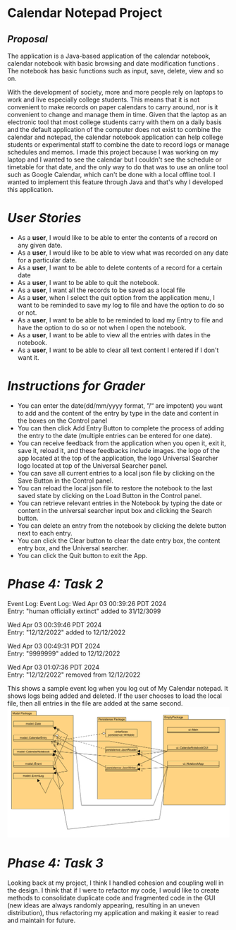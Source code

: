 # Calendar Notepad Project

## *Proposal*
The application is a Java-based application of the calendar notebook, calendar notebook with basic browsing and date modification functions . The notebook has basic functions such as input, save, delete, view and so on.

With the development of society, more and more people rely on laptops to work and live especially college students. This means that it is not convenient to make records on paper calendars to carry around, nor is it convenient to change and manage them in time. Given that the laptop as an electronic tool that most college students carry with them on a daily basis and the default application of the computer does not exist to combine the calendar and notepad, the calendar notebook application can help college students or experimental staff to combine the date to record logs or manage schedules and memos. I made this project because I was working on my laptop and I wanted to see the calendar but I couldn't see the schedule or timetable for that date, and the only way to do that was to use an online tool such as Google Calendar, which can't be done with a local offline tool. I wanted to implement this feature through Java and that's why I developed this application.


# *User Stories* 
- As a **user**, I would like to be able to enter the contents of a record on any given date. 
- As a **user**, I would like to be able to view what was recorded on any date for a particular date. 
- As a **user**, I want to be able to delete contents of a record for a certain date 
- As a **user**, I want to be able to quit the notebook.
- As a **user**, I want all the records to be saved as a local file 
- As a **user**, when I select the quit option from the application menu, I want to be reminded to save my log to file and have the option to do so or not.
- As a **user**, I want to be able to be reminded to load my Entry to file and have the option to do so or not when I open the notebook.
- As a **user**, I want to be able to view all the entries with dates in the notebook.
- As a **user**, I want to be able to clear all text content I entered if I don't want it.

# *Instructions for Grader*
- You can enter the date(dd/mm/yyyy format, ”/“ are impotent) you want to add and the content of the entry by type in the date and content in the boxes on the Control panel
- You can then click Add Entry Button to complete the process of adding the entry to the date (multiple entries can be entered for one date).
- You can receive feedback from the application when you open it, exit it, save it, reload it, and these feedbacks include images. the logo of the app located at the top of the application, the logo Universal Searcher logo located at top of the Universal Searcher panel.
- You can save all current entries to a local json file by clicking on the Save Button in the Control panel.
- You can reload the local json file to restore the notebook to the last saved state by clicking on the Load Button in the Control panel.
- You can retrieve relevant entries in the Notebook by typing the date or content in the universal searcher input box and clicking the Search button.
- You can delete an entry from the notebook by clicking the delete button next to each entry.
- You can click the Clear button to clear the date entry box, the content entry box, and the Universal searcher.
- You can click the Quit button to exit the App.

# *Phase 4: Task 2*
Event Log:
Event Log:
Wed Apr 03 00:39:26 PDT 2024<br>
Entry: "human officially extinct" added to 31/12/3099<br>

Wed Apr 03 00:39:46 PDT 2024<br>
Entry: "12/12/2022" added to 12/12/2022<br>

Wed Apr 03 00:49:31 PDT 2024<br>
Entry: "9999999" added to 12/12/2022

Wed Apr 03 01:07:36 PDT 2024<br>
Entry: "12/12/2022" removed from 12/12/2022

This shows a sample event log when you log out of My Calendar notepad. It shows logs being added and deleted. 
If the user chooses to load the local file, then all entries in the file are added at the same second.
![UML_Design_Diagram.png](UML_Design_Diagram.png)

# *Phase 4: Task 3*
Looking back at my project, I think I handled cohesion and coupling well in the design. I think that if I were to
refactor my code, I would like to create methods to consolidate duplicate code and fragmented code in the GUI (new ideas 
are always randomly appearing, resulting in an uneven distribution), thus refactoring my application and making it easier
to read and maintain for future.